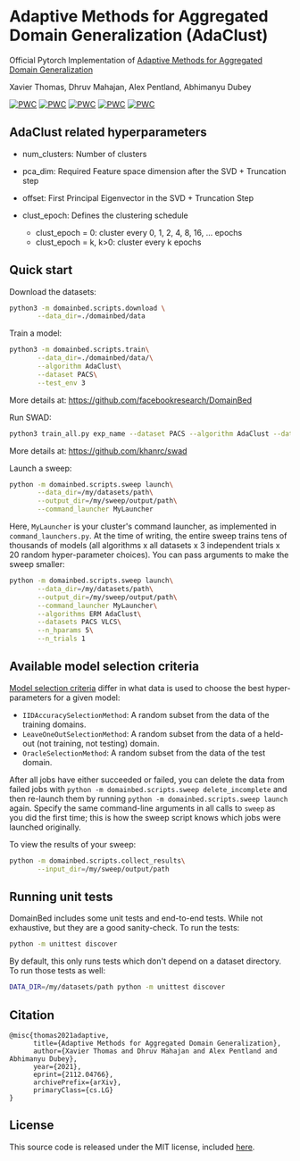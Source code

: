 # Adaptive Methods for Aggregated Domain Generalization (AdaClust)

Official Pytorch Implementation of [Adaptive Methods for Aggregated Domain Generalization](https://arxiv.org/abs/2112.04766)

Xavier Thomas, Dhruv Mahajan, Alex Pentland, Abhimanyu Dubey

[![PWC](https://img.shields.io/endpoint.svg?url=https://paperswithcode.com/badge/adaptive-methods-for-aggregated-domain/domain-generalization-on-pacs-2)](https://paperswithcode.com/sota/domain-generalization-on-pacs-2?p=adaptive-methods-for-aggregated-domain) 
[![PWC](https://img.shields.io/endpoint.svg?url=https://paperswithcode.com/badge/adaptive-methods-for-aggregated-domain/domain-generalization-on-vlcs)](https://paperswithcode.com/sota/domain-generalization-on-vlcs?p=adaptive-methods-for-aggregated-domain) 
[![PWC](https://img.shields.io/endpoint.svg?url=https://paperswithcode.com/badge/adaptive-methods-for-aggregated-domain/domain-generalization-on-domainnet)](https://paperswithcode.com/sota/domain-generalization-on-domainnet?p=adaptive-methods-for-aggregated-domain) 
[![PWC](https://img.shields.io/endpoint.svg?url=https://paperswithcode.com/badge/adaptive-methods-for-aggregated-domain/domain-generalization-on-terraincognita)](https://paperswithcode.com/sota/domain-generalization-on-terraincognita?p=adaptive-methods-for-aggregated-domain) 
[![PWC](https://img.shields.io/endpoint.svg?url=https://paperswithcode.com/badge/adaptive-methods-for-aggregated-domain/domain-generalization-on-office-home)](https://paperswithcode.com/sota/domain-generalization-on-office-home?p=adaptive-methods-for-aggregated-domain)


## AdaClust related hyperparameters 

* num_clusters: Number of clusters

* pca_dim: Required Feature space dimension after the SVD + Truncation  step

* offset: First Principal Eigenvector in the SVD + Truncation Step

* clust_epoch: Defines the clustering schedule
  * clust_epoch = 0: cluster every 0, 1, 2, 4, 8, 16, ... epochs
  * clust_epoch = k, k>0: cluster every k epochs


## Quick start

Download the datasets:

```sh
python3 -m domainbed.scripts.download \
       --data_dir=./domainbed/data
```

Train a model:

```sh
python3 -m domainbed.scripts.train\
       --data_dir=./domainbed/data/\
       --algorithm AdaClust\
       --dataset PACS\
       --test_env 3
```
More details at: https://github.com/facebookresearch/DomainBed

Run SWAD:
```sh
python3 train_all.py exp_name --dataset PACS --algorithm AdaClust --data_dir /my/datasets/path
```
More details at: https://github.com/khanrc/swad


Launch a sweep:

```sh
python -m domainbed.scripts.sweep launch\
       --data_dir=/my/datasets/path\
       --output_dir=/my/sweep/output/path\
       --command_launcher MyLauncher
```

Here, `MyLauncher` is your cluster's command launcher, as implemented in `command_launchers.py`. At the time of writing, the entire sweep trains tens of thousands of models (all algorithms x all datasets x 3 independent trials x 20 random hyper-parameter choices). You can pass arguments to make the sweep smaller:

```sh
python -m domainbed.scripts.sweep launch\
       --data_dir=/my/datasets/path\
       --output_dir=/my/sweep/output/path\
       --command_launcher MyLauncher\
       --algorithms ERM AdaClust\
       --datasets PACS VLCS\
       --n_hparams 5\
       --n_trials 1
```
## Available model selection criteria

[Model selection criteria](domainbed/model_selection.py) differ in what data is used to choose the best hyper-parameters for a given model:

* `IIDAccuracySelectionMethod`: A random subset from the data of the training domains.
* `LeaveOneOutSelectionMethod`: A random subset from the data of a held-out (not training, not testing) domain.
* `OracleSelectionMethod`: A random subset from the data of the test domain.

After all jobs have either succeeded or failed, you can delete the data from failed jobs with ``python -m domainbed.scripts.sweep delete_incomplete`` and then re-launch them by running ``python -m domainbed.scripts.sweep launch`` again. Specify the same command-line arguments in all calls to `sweep` as you did the first time; this is how the sweep script knows which jobs were launched originally.

To view the results of your sweep:

````sh
python -m domainbed.scripts.collect_results\
       --input_dir=/my/sweep/output/path
````

## Running unit tests

DomainBed includes some unit tests and end-to-end tests. While not exhaustive, but they are a good sanity-check. To run the tests:

```sh
python -m unittest discover
```

By default, this only runs tests which don't depend on a dataset directory. To run those tests as well:

```sh
DATA_DIR=/my/datasets/path python -m unittest discover
```

## Citation

```
@misc{thomas2021adaptive,
      title={Adaptive Methods for Aggregated Domain Generalization}, 
      author={Xavier Thomas and Dhruv Mahajan and Alex Pentland and Abhimanyu Dubey},
      year={2021},
      eprint={2112.04766},
      archivePrefix={arXiv},
      primaryClass={cs.LG}
}
```

## License

This source code is released under the MIT license, included [here](LICENSE).
